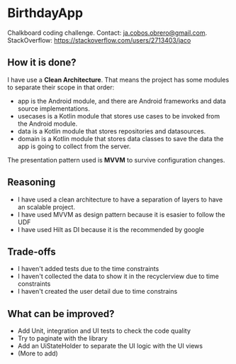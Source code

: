 # BirthdayApp
Chalkboard coding challenge. Contact: ja.cobos.obrero@gmail.com. StackOverflow: https://stackoverflow.com/users/2713403/jaco

## How it is done?

I have use a **Clean Architecture**. That means the project has some modules to separate their scope in that order:
- app is the Android module, and there are Android frameworks and data source implementations.
- usecases is a Kotlin module that stores use cases to be invoked from the Android module.
- data is a Kotlin module that stores repositories and datasources.
- domain is a Kotlin module that stores data classes to save the data the app is going to collect from the server.

The presentation pattern used is **MVVM** to survive configuration changes.

## Reasoning

- I have used a clean architecture to have a separation of layers to have an scalable project.
- I have used MVVM as design pattern because it is esasier to follow the UDF
- I have used Hilt as DI because it is the recommended by google

## Trade-offs
- I haven't added tests due to the time constraints
- I haven't collected the data to show it in the recyclerview due to time constraints
- I haven't created the user detail due to time constrains

## What can be improved?
- Add Unit, integration and UI tests to check the code quality
- Try to paginate with the library
- Add an UiStateHolder to separate the UI logic with the UI views
- (More to add)
